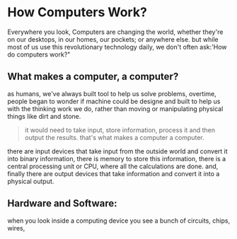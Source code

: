 # How Computers Work?
Everywhere you look, Computers are changing the world, whether they're on our desktops, in our homes, our pockets; or anywhere else. but while most of us use this revolutionary technology daily, we don't often ask:'How do computers work?" 
## What  makes a computer, a computer? 
as humans, we've always built tool to help us solve problems, overtime, people began to wonder if  machine could be designe and built to help us with the thinking work we do, rather than moving or manipulating physical things like dirt and stone.
> it would need to take input, store information, process it and then output the results. that's what makes a computer a computer.

there are input devices that take input from the outside world and convert it into binary information, there is memory to store this information, there is a central processing unit or CPU, where all the calculations are done. and, finally there are output devices that take information and convert it into a physical output.
## Hardware and Software: 
when you look inside a computing device you see a bunch of circuits, chips, wires, 